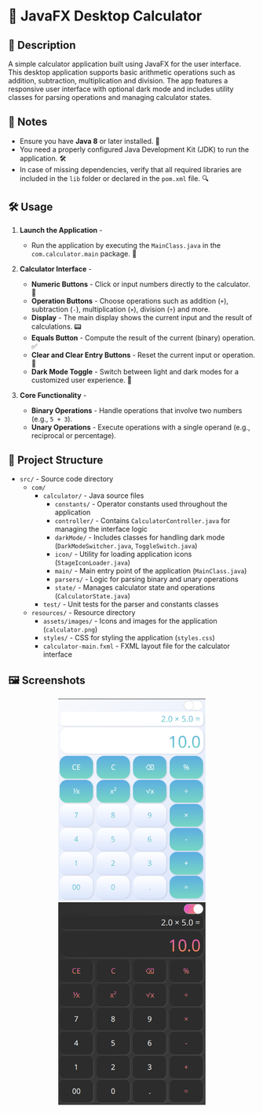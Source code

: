 # 🧮 JavaFX Desktop Calculator

## 📜 Description

A simple calculator application built using JavaFX for the user interface. This desktop application supports basic arithmetic operations such as addition, subtraction, multiplication and division. The app features a responsive user interface with optional dark mode and includes utility classes for parsing operations and managing calculator states.

## 📝 Notes

- Ensure you have **Java 8** or later installed. 🌟
- You need a properly configured Java Development Kit (JDK) to run the application. 🛠️
- In case of missing dependencies, verify that all required libraries are included in the `lib` folder or declared in the `pom.xml` file. 🔍

## 🛠️ Usage

1. **Launch the Application** -
   - Run the application by executing the `MainClass.java` in the `com.calculator.main` package. 🚀

2. **Calculator Interface** -
   - **Numeric Buttons** - Click or input numbers directly to the calculator. 🔢
   - **Operation Buttons** - Choose operations such as addition (`+`), subtraction (`-`), multiplication (`×`), division (`÷`) and more.
   - **Display** - The main display shows the current input and the result of calculations. 📟
   - **Equals Button** - Compute the result of the current (binary) operation. ✅
   - **Clear and Clear Entry Buttons** - Reset the current input or operation. 🧹
   - **Dark Mode Toggle** - Switch between light and dark modes for a customized user experience. 🌙

3. **Core Functionality** -
   - **Binary Operations** - Handle operations that involve two numbers (e.g., `5 + 3`). 
   - **Unary Operations** - Execute operations with a single operand (e.g., reciprocal or percentage).

## 📁 Project Structure

- `src/` - Source code directory
  - `com/`
    - `calculator/` - Java source files
      - `constants/` - Operator constants used throughout the application
      - `controller/` - Contains `CalculatorController.java` for managing the interface logic
      - `darkMode/` - Includes classes for handling dark mode (`DarkModeSwitcher.java`, `ToggleSwitch.java`)
      - `icon/` - Utility for loading application icons (`StageIconLoader.java`)
      - `main/` - Main entry point of the application (`MainClass.java`)
      - `parsers/` - Logic for parsing binary and unary operations
      - `state/` - Manages calculator state and operations (`CalculatorState.java`)
    - `test/` - Unit tests for the parser and constants classes
  - `resources/` - Resource directory
    - `assets/images/` - Icons and images for the application (`calculator.png`)
    - `styles/` - CSS for styling the application (`styles.css`)
    - `calculator-main.fxml` - FXML layout file for the calculator interface

## 🖼️ Screenshots
<p align="center">
  <img src="assets/images/calculator-light.png" alt="Calculator Light UI" width="300" />
  <img src="assets/images/calculator-dark.png" alt="Calculator Dark UI" width="300" />
</p>
